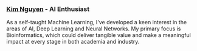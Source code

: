 ### [Kim Nguyen](https://kimnguyen2002.github.io/Portfolio/) - AI Enthusiast
As a self-taught Machine Learning, I've developed a keen interest in the areas of AI, Deep Learning and Neural Networks. My primary focus is Bioinformatics, which could deliver tangible value and make a meaningful impact at every stage in both academia and industry.

<!--
**kimnguyen2002/kimnguyen2002** is a ✨ _special_ ✨ repository because its `README.md` (this file) appears on your GitHub profile.

Here are some ideas to get you started:

- 🔭 I’m currently working on ...
- 🌱 I’m currently learning ...
- 👯 I’m looking to collaborate on ...
- 🤔 I’m looking for help with ...
- 💬 Ask me about ...
- 📫 How to reach me: ...
- 😄 Pronouns: ...
- ⚡ Fun fact: ...
-->
